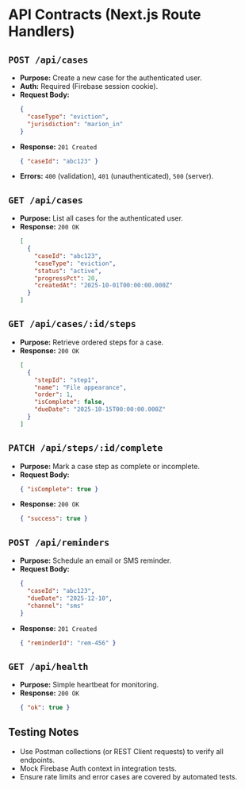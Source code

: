 # API Contracts (Next.js Route Handlers)

## `POST /api/cases`

- **Purpose:** Create a new case for the authenticated user.  
- **Auth:** Required (Firebase session cookie).  
- **Request Body:**
  ```json
  {
    "caseType": "eviction",
    "jurisdiction": "marion_in"
  }
  ```
- **Response:** `201 Created`
  ```json
  { "caseId": "abc123" }
  ```
- **Errors:** `400` (validation), `401` (unauthenticated), `500` (server).

## `GET /api/cases`

- **Purpose:** List all cases for the authenticated user.  
- **Response:** `200 OK`
  ```json
  [
    {
      "caseId": "abc123",
      "caseType": "eviction",
      "status": "active",
      "progressPct": 20,
      "createdAt": "2025-10-01T00:00:00.000Z"
    }
  ]
  ```

## `GET /api/cases/:id/steps`

- **Purpose:** Retrieve ordered steps for a case.  
- **Response:** `200 OK`
  ```json
  [
    {
      "stepId": "step1",
      "name": "File appearance",
      "order": 1,
      "isComplete": false,
      "dueDate": "2025-10-15T00:00:00.000Z"
    }
  ]
  ```

## `PATCH /api/steps/:id/complete`

- **Purpose:** Mark a case step as complete or incomplete.  
- **Request Body:**
  ```json
  { "isComplete": true }
  ```
- **Response:** `200 OK`
  ```json
  { "success": true }
  ```

## `POST /api/reminders`

- **Purpose:** Schedule an email or SMS reminder.  
- **Request Body:**
  ```json
  {
    "caseId": "abc123",
    "dueDate": "2025-12-10",
    "channel": "sms"
  }
  ```
- **Response:** `201 Created`
  ```json
  { "reminderId": "rem-456" }
  ```

## `GET /api/health`

- **Purpose:** Simple heartbeat for monitoring.  
- **Response:** `200 OK`
  ```json
  { "ok": true }
  ```

## Testing Notes

- Use Postman collections (or REST Client requests) to verify all endpoints.
- Mock Firebase Auth context in integration tests.
- Ensure rate limits and error cases are covered by automated tests.

